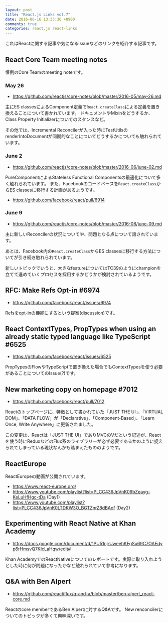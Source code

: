 ```yaml
---
layout: post
title: "React.js Links vol.7"
date: 2016-06-16 13:33:36 +0900
comments: true
categories: react.js react-links
---
```


これはReactに関する記事や気になるissueなどのリンクを紹介する記事です。

<!-- more -->

## React Core Team meeting notes

恒例のCore Teamのmeeting noteです。

### May 26

* https://github.com/reactjs/core-notes/blob/master/2016-05/may-26.md

主にES classesによるComponent定義で`React.createClass`による定義を置き換えることについて書かれています。
ドキュメントやMixinをどうするか、Class Property Initializerについてのスタンスなど。

その他では、Incremental Reconcilerが入った時にTestUtilsのrenderIntoDocumentが同期的なことについてどうするかについても触れられています。

### June 2

* https://github.com/reactjs/core-notes/blob/master/2016-06/june-02.md

PureComponentによるStateless Functional Componentsの最適化について多く触れられています。
また、Facebookのコードベースを`React.createClass`からES classesに移行する計画があるようです。

* https://github.com/facebook/react/pull/6914

### June 9

* https://github.com/reactjs/core-notes/blob/master/2016-06/june-09.md

主に新しいReconcilerの状況についてや、問題となる点について話されています。

あとは、Facebook内の`React.createClass`からES classesに移行する方法についてが引き続き触れられています。

新しいトピックでいうと、大きなfeatureについてはTC39のようにchampionを立てて進めていくプロセスを採用するかどうかが検討されているようです。

## RFC: Make Refs Opt-in #6974

* https://github.com/facebook/react/issues/6974

Refsをopt-inの機能にするという提案(discussion)です。

## React ContextTypes, PropTypes when using an already static typed language like TypeScript #6525

* https://github.com/facebook/react/issues/6525

PropTypesのFlowやTypeScriptで置き換えた場合でもContextTypesを使う必要があることについてのIssue(?)です。

## New marketing copy on homepage #7012

* https://github.com/facebook/react/pull/7012

Reactのトップページに、特徴として書かれていた「JUST THE UI」、「VIRTUAL DOM」、「DATA FLOW」が「Declarative」、「Component-Based」、「Learn Once, Write Anywhere」に更新されました。

この変更は、Reactは「JUST THE UI」でありMVCのVだという記述が、Reactを使う時にReduxなどのFlux系のライブラリーが必ず必要であるかのように捉えられてしまっている現状なんかも踏まえたもののようです。

## ReactEurope

ReactEuropeの動画が公開されています。

* https://www.react-europe.org/
* https://www.youtube.com/playlist?list=PLCC436JpVnK09bZeayg-KeLuHfHgc-tDa (Day1)
* https://www.youtube.com/playlist?list=PLCC436JpVnK0LTDKW3O_BGTZnrZ8dBAof (Day2)

## Experimenting with React Native at Khan Academy

* https://docs.google.com/document/d/1PU51njrUweehKFgSu69C7OAEdyp6rHmsvQ7KIcLaHqw/edit#

Khan AcademyでのReactNativeについてのレポートです。実際に取り入れようとした時に何が問題になったかなど触れられていて参考になります。

## Q&A with Ben Alpert

* https://github.com/reactiflux/q-and-a/blob/master/ben-alpert_react-core.md

Reactのcore memberであるBen Alpertに対するQ&Aです。
New renconcilerについてのトピックが多くて興味深いです。
